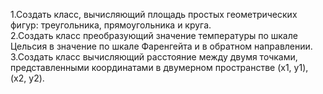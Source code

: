 1.Создать класс, вычисляющий площадь простых геометрических фигур: треугольника, прямоугольника и круга.  
2.Создать класс преобразующий значение температуры по шкале Цельсия в значение по шкале Фаренгейта и в обратном направлении.  
3.Создать класс вычисляющий расстояние между двумя точками, представленными координатами в двумерном пространстве (x1, y1), (x2, y2).
